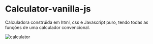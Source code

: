 # Calculator-vanilla-js
Calculadora constrúida em html, css e Javascript puro, tendo todas as funções de uma calculador convencional.


![calculator](https://user-images.githubusercontent.com/57241193/77220602-9b7ce300-6b20-11ea-8259-c19703e49b95.JPG)
